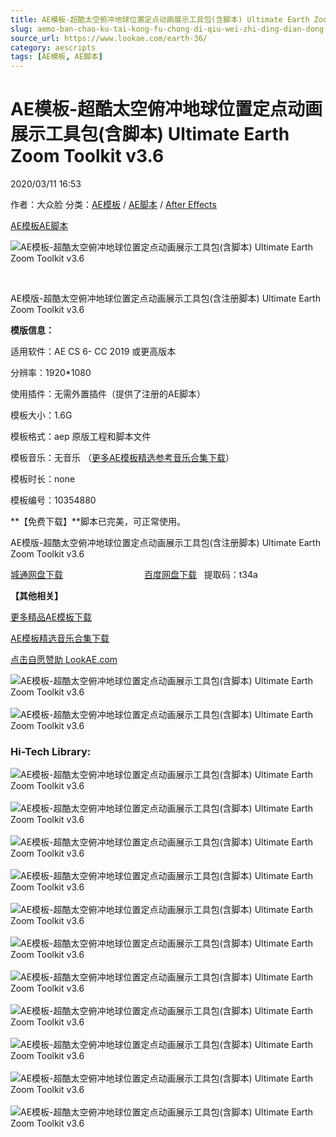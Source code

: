 ```yaml
---
title: AE模板-超酷太空俯冲地球位置定点动画展示工具包(含脚本) Ultimate Earth Zoom Toolkit v3.6
slug: aemo-ban-chao-ku-tai-kong-fu-chong-di-qiu-wei-zhi-ding-dian-dong-hua-zhan-shi-gong-ju-bao-han-jiao-ben-ultimate-earth-zoom-toolkit-v3-6
source_url: https://www.lookae.com/earth-36/
category: aescripts
tags: [AE模板, AE脚本]
---
```

# AE模板-超酷太空俯冲地球位置定点动画展示工具包(含脚本) Ultimate Earth Zoom Toolkit v3.6

2020/03/11 16:53

作者：大众脸
分类：[AE模板](https://www.lookae.com/after-effects/other-after-effects/) / [AE脚本](https://www.lookae.com/after-effects/aescripts/) / [After Effects](https://www.lookae.com/after-effects/)

[AE模板](https://www.lookae.com/tag/ae%e6%a8%a1%e6%9d%bf/)[AE脚本](https://www.lookae.com/tag/ae%e8%84%9a%e6%9c%ac/)

![AE模板-超酷太空俯冲地球位置定点动画展示工具包(含脚本) Ultimate Earth Zoom Toolkit v3.6](https://www.lookae.com/wp-content/uploads/2020/03/Ultimate-Earth-Zoom-Toolkit.jpg "AE模板-超酷太空俯冲地球位置定点动画展示工具包(含脚本) Ultimate Earth Zoom Toolkit v3.6-LookAE.com")

﻿

AE模版-超酷太空俯冲地球位置定点动画展示工具包(含注册脚本) Ultimate Earth Zoom Toolkit v3.6

**模版信息：**

适用软件：AE CS 6- CC 2019 或更高版本

分辨率：1920\*1080

使用插件：无需外置插件（提供了注册的AE脚本）

模板大小：1.6G

模板格式：aep 原版工程和脚本文件

模板音乐：无音乐 （[更多AE模板精选参考音乐合集下载](https://item.taobao.com/item.htm?spm=a1z10.1.w4004-2793089344.4.MUvxbV&id=37289930486)）

模板时长：none

模板编号：10354880

**【免费下载】**脚本已完美，可正常使用。

AE模版-超酷太空俯冲地球位置定点动画展示工具包(含注册脚本) Ultimate Earth Zoom Toolkit v3.6

[城通网盘下载](https://72k.us/file/680462-428398775)                                 [百度网盘下载](https://pan.baidu.com/s/1NRZvHVvONF5x3-AYZDtdUQ)   提取码：t34a

**【其他相关】**

[更多精品AE模板下载](https://www.lookae.com/after-effects/other-after-effects/)

[AE模板精选音乐合集下载](https://item.taobao.com/item.htm?spm=a1z10.1.w4004-2793089344.4.MUvxbV&id=37289930486)

[点击自愿赞助 LookAE.com](https://www.lookae.com/sponsor/)

![AE模板-超酷太空俯冲地球位置定点动画展示工具包(含脚本) Ultimate Earth Zoom Toolkit v3.6](https://drive.google.com/uc?id=0B5mCjnmTrtA0eV9vS0RfRHdjQW8 "AE模板-超酷太空俯冲地球位置定点动画展示工具包(含脚本) Ultimate Earth Zoom Toolkit v3.6-LookAE.com") ![AE模板-超酷太空俯冲地球位置定点动画展示工具包(含脚本) Ultimate Earth Zoom Toolkit v3.6](https://drive.google.com/uc?id=0B5mCjnmTrtA0ajdqU2ZnNjh1cTQ "AE模板-超酷太空俯冲地球位置定点动画展示工具包(含脚本) Ultimate Earth Zoom Toolkit v3.6-LookAE.com")

### Hi-Tech Library:

![AE模板-超酷太空俯冲地球位置定点动画展示工具包(含脚本) Ultimate Earth Zoom Toolkit v3.6](https://drive.google.com/uc?id=0B5mCjnmTrtA0MldWYVcwUkJvaEU "AE模板-超酷太空俯冲地球位置定点动画展示工具包(含脚本) Ultimate Earth Zoom Toolkit v3.6-LookAE.com") ![AE模板-超酷太空俯冲地球位置定点动画展示工具包(含脚本) Ultimate Earth Zoom Toolkit v3.6](https://drive.google.com/uc?id=0B5mCjnmTrtA0dDNBWUpValhfelk "AE模板-超酷太空俯冲地球位置定点动画展示工具包(含脚本) Ultimate Earth Zoom Toolkit v3.6-LookAE.com") ![AE模板-超酷太空俯冲地球位置定点动画展示工具包(含脚本) Ultimate Earth Zoom Toolkit v3.6](https://drive.google.com/uc?id=0B5mCjnmTrtA0YlhGem1XTDl2VzA "AE模板-超酷太空俯冲地球位置定点动画展示工具包(含脚本) Ultimate Earth Zoom Toolkit v3.6-LookAE.com") ![AE模板-超酷太空俯冲地球位置定点动画展示工具包(含脚本) Ultimate Earth Zoom Toolkit v3.6](https://drive.google.com/uc?id=0B5mCjnmTrtA0SjZHR2kwVmhIeWc "AE模板-超酷太空俯冲地球位置定点动画展示工具包(含脚本) Ultimate Earth Zoom Toolkit v3.6-LookAE.com") ![AE模板-超酷太空俯冲地球位置定点动画展示工具包(含脚本) Ultimate Earth Zoom Toolkit v3.6](https://drive.google.com/uc?id=0B5mCjnmTrtA0SlYxTVdPSWdPVTQ "AE模板-超酷太空俯冲地球位置定点动画展示工具包(含脚本) Ultimate Earth Zoom Toolkit v3.6-LookAE.com") ![AE模板-超酷太空俯冲地球位置定点动画展示工具包(含脚本) Ultimate Earth Zoom Toolkit v3.6](https://drive.google.com/uc?id=0B5mCjnmTrtA0ZXk2RlJHTnU0ekE "AE模板-超酷太空俯冲地球位置定点动画展示工具包(含脚本) Ultimate Earth Zoom Toolkit v3.6-LookAE.com") ![AE模板-超酷太空俯冲地球位置定点动画展示工具包(含脚本) Ultimate Earth Zoom Toolkit v3.6](https://drive.google.com/uc?id=0B5mCjnmTrtA0blJPaHVSYTBEQVU "AE模板-超酷太空俯冲地球位置定点动画展示工具包(含脚本) Ultimate Earth Zoom Toolkit v3.6-LookAE.com") ![AE模板-超酷太空俯冲地球位置定点动画展示工具包(含脚本) Ultimate Earth Zoom Toolkit v3.6](https://drive.google.com/uc?id=0B5mCjnmTrtA0eE1tbEJfS05LRjg "AE模板-超酷太空俯冲地球位置定点动画展示工具包(含脚本) Ultimate Earth Zoom Toolkit v3.6-LookAE.com") ![AE模板-超酷太空俯冲地球位置定点动画展示工具包(含脚本) Ultimate Earth Zoom Toolkit v3.6](https://drive.google.com/uc?id=0B5mCjnmTrtA0cjgzbG53ckVBcFU "AE模板-超酷太空俯冲地球位置定点动画展示工具包(含脚本) Ultimate Earth Zoom Toolkit v3.6-LookAE.com") ![AE模板-超酷太空俯冲地球位置定点动画展示工具包(含脚本) Ultimate Earth Zoom Toolkit v3.6](https://drive.google.com/uc?id=0B5mCjnmTrtA0VUJvMUpTZDZHVEk "AE模板-超酷太空俯冲地球位置定点动画展示工具包(含脚本) Ultimate Earth Zoom Toolkit v3.6-LookAE.com") ![AE模板-超酷太空俯冲地球位置定点动画展示工具包(含脚本) Ultimate Earth Zoom Toolkit v3.6](https://drive.google.com/uc?id=0B5mCjnmTrtA0cDk5TkVJT3VkS3c "AE模板-超酷太空俯冲地球位置定点动画展示工具包(含脚本) Ultimate Earth Zoom Toolkit v3.6-LookAE.com")
